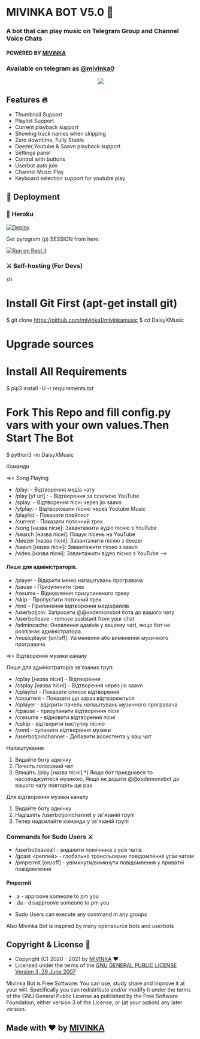 <h1 align="centre">MIVINKA BOT V5.0 🎵</h1>

### A bot that can play music on Telegram Group and Channel Voice Chats
#### POWERED BY [MIViNKA](https://github.com/mivinka1/)
### Available on telegram as [@mivinka0](https://t.me/mivinka0)

<p align="center">
  <img src="https://telegra.ph/file/a1c237679c68716f76b63.gif">
</p>

<h2> Features 🔥 </h2>

- Thumbnail Support
- Playlist Support
- Current playback support
- Showing track names when skipping
- Zero downtime, Fully Stable
- Deezer,Youtube & Saavn playback support
- Settings panel
- Control with buttons
- Userbot auto join
- Channel Music Play
- Keyboard selection support for youtube play

## 🚀 Deployment

### 💜 Heroku

[![Deploy](https://www.herokucdn.com/deploy/button.svg)](https://heroku.com/deploy?template=https://github.com/mivinka1/mivinkamusic)

Get pyrogram (p)  SESSION from here:

[![Run on Repl.it](https://repl.it/badge/github/mivinka1/GenerateStringSession)](https://replit.com/@mivinka1/GenerateStringSession)

### ⚔ Self-hosting (For Devs) 
sh
# Install Git First (apt-get install git)
$ git clone https://github.com/mivinka1/mivinkamusic
$ cd DaisyXMusic
# Upgrade sources
# Install All Requirements 
$ pip3 install -U -r requirements.txt
# Fork This Repo and fill config.py vars with your own values.Then Start The Bot
$ python3 -m DaisyXMusic

Команди

=>> Song Playing 

- /play: - Відтворення медіа чату
- /play [yt url] : - Відтворення за ссилкою YouTube
- /splay: - Відтворення пісні через jio saavn
- /ytplay: - Відтворювати пісню через Youtube Music
- /playlist - Показати плейлист
- /current - Показати поточний трек
- /song [назва пісні]: Завантажити аудіо пісню з YouTube
- /search [назва пісні]: Пошук пісень на YouTube
- /deezer  [назва пісні]: Завантажити пісню з deezer
- /saavn  [назва пісні]: Завантажити пісню з saavn
- /video [назва пісні]: Завантажити відео пісню з YouTube -->

#### Лише для адміністраторів.
- /player - Відкрити меню налаштувань програвача
- /pause - Призупинити трек
- /resume - Відновлення призупиненого треку
- /skip - Пропустити поточний трек
- /end -  Припинення відтворення медіафайлів
- /userbotjoin: Запросити @@xxdemonxbot бота до вашого чату
- /userbotleave - remove assistant from your chat
- /admincache: Оновлення адмінів у вашому чаті, якщо бот не розпізнає адміністратора
- /musicplayer [on/off]: Увімкнення або вимкнення музичного програвача

=>> Відтворення музики каналу 

 Лише для адміністраторів зв'язаних груп:

- /cplay [назва пісні] - Відтворення
- /csplay [назва пісні] - Відтворення через jio saavn
- /cplaylist - Показати список відтворення
- /cccurrent - Показати що зараз відтворюється
- /cplayer - відкрити панель налаштувань музичного програвача
- /cpause - призупинити відтворення пісні
- /cresume - відновити відтворення пісні
- /cskip - відтворити наступну пісню
- /cend - зупинити відтворення музики
- /userbotjoinchannel - Добавити ассистента у ваш чат


Налаштування

1) Видайте боту адмінку
2) Почніть голосовий чат
3) Впишіть /play [назва пісні]
*) Якщо бот приєднався то насолоджуйтеся музикою, Якщо не додати @@xxdemonxbot до вашого чату повторіть ще раз

Для відтворення музики каналу
1) Видайте боту адмінку
2) Надішліть /userbotjoinchannel  у зв'язаній групі
3) Тепер надсилайте команди у зв'язаній групі
### Commands for Sudo Users ⚔️
- /userbotleaveall - видалити помічника з усіх чатів
- /gcast <реплей>  - глобально трансльоване повідомлення усім чатам
- /pmpermit [on/off] - увімкнути/вимкнути повідомлення у приватні повідомлення

#### Pmpermit
- .a - approove someone to pm you
- .da - disapproove someone to pm you
+ Sudo Users can execute any command in any groups



Also Mivinka Bot is inspired by many opensource bots and userbots




## Copyright & License 👮
- Copyright (C) 2020 - 2021 by [MIVINKA](github.com/mivinka1/) ❤️️
 - Licensed under the terms of the [GNU GENERAL PUBLIC LICENSE Version 3, 29 June 2007](https://github.com/mivinka1/mivinkamusic/blob/master/LICENSE)
    
Mivinka Bot is Free Software: You can use, study share and improve it at your will. Specifically you can redistribute and/or modify it under the terms of the GNU General Public License as published by the Free Software Foundation, either version 3 of the License, or (at your option) any later version.    
## Made with ♥️ by [MIVINKA](https://github.com/mivinka1//)
